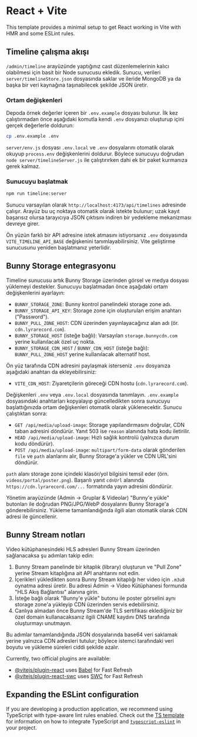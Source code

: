 # React + Vite

This template provides a minimal setup to get React working in Vite with HMR and some ESLint rules.

## Timeline çalışma akışı

`/admin/timeline` arayüzünde yaptığınız cast düzenlemelerinin kalıcı olabilmesi için basit bir Node sunucusu ekledik. Sunucu, verileri `server/timelineStore.json` dosyasında saklar ve ileride MongoDB ya da başka bir veri kaynağına taşınabilecek şekilde JSON üretir.

### Ortam değişkenleri

Depoda örnek değerler içeren bir `.env.example` dosyası bulunur. İlk kez çalıştırmadan önce aşağıdaki komutla kendi `.env` dosyanızı oluşturup içini gerçek değerlerle doldurun:

```bash
cp .env.example .env
```

`server/env.js` dosyası `.env.local` ve `.env` dosyalarını otomatik olarak okuyup `process.env` değişkenlerini doldurur. Böylece sunucuyu doğrudan `node server/timelineServer.js` ile çalıştırırken dahi ek bir paket kurmanıza gerek kalmaz.

### Sunucuyu başlatmak

```bash
npm run timeline:server
```

Sunucu varsayılan olarak `http://localhost:4173/api/timelines` adresinde çalışır. Arayüz bu uç noktaya otomatik olarak istekte bulunur; uzak kayıt başarısız olursa tarayıcıya JSON çıktısını indiren bir yedekleme mekanizması devreye girer.

Ön yüzün farklı bir API adresine istek atmasını istiyorsanız `.env` dosyasında `VITE_TIMELINE_API_BASE` değişkenini tanımlayabilirsiniz. Vite geliştirme sunucusunu yeniden başlatmanız yeterlidir.

## Bunny Storage entegrasyonu

Timeline sunucusu artık Bunny Storage üzerinden görsel ve medya dosyası yüklemeyi destekler. Sunucuyu başlatmadan önce aşağıdaki ortam değişkenlerini ayarlayın:

- `BUNNY_STORAGE_ZONE`: Bunny kontrol panelindeki storage zone adı.
- `BUNNY_STORAGE_API_KEY`: Storage zone için oluşturulan erişim anahtarı ("Password").
- `BUNNY_PULL_ZONE_HOST`: CDN üzerinden yayınlayacağınız alan adı (ör. `cdn.lyrarecord.com`).
- `BUNNY_STORAGE_HOST` (isteğe bağlı): Varsayılan `storage.bunnycdn.com` yerine kullanılacak özel uç nokta.
- `BUNNY_STORAGE_CDN_HOST` / `BUNNY_CDN_HOST` (isteğe bağlı): `BUNNY_PULL_ZONE_HOST` yerine kullanılacak alternatif host.

Ön yüz tarafında CDN adresini paylaşmak isterseniz `.env` dosyanıza aşağıdaki anahtarı da ekleyebilirsiniz:

- `VITE_CDN_HOST`: Ziyaretçilerin göreceği CDN hostu (`cdn.lyrarecord.com`).

Değişkenleri `.env` veya `.env.local` dosyasında tanımlayın. `.env.example` dosyasındaki anahtarları kopyalayıp güncelledikten sonra sunucuyu başlattığınızda ortam değişkenleri otomatik olarak yüklenecektir. Sunucu çalıştıktan sonra:

- `GET /api/media/upload-image`: Storage yapılandırmasını doğrular, CDN taban adresini döndürür. Yanıt 503 ise `reason` alanında hata kodu iletirilir.
- `HEAD /api/media/upload-image`: Hızlı sağlık kontrolü (yalnızca durum kodu döndürür).
- `POST /api/media/upload-image`: `multipart/form-data` olarak gönderilen `file` ve `path` alanlarını alır, Bunny Storage'a yükler ve CDN URL'sini döndürür.

`path` alanı storage zone içindeki klasör/yol bilgisini temsil eder (örn. `videos/portal/poster.png`). Başarılı yanıt `cdnUrl` alanında `https://cdn.lyrarecord.com/...` formatında yayın adresini döndürür.

Yönetim arayüzünde (Admin → Gruplar & Videolar) "Bunny'e yükle" butonları ile doğrudan PNG/JPG/WebP dosyalarını Bunny Storage'a gönderebilirsiniz. Yükleme tamamlandığında ilgili alan otomatik olarak CDN adresi ile güncellenir.

## Bunny Stream notları

Video kütüphanesindeki HLS adresleri Bunny Stream üzerinden sağlanacaksa şu adımları takip edin:

1. Bunny Stream panelinde bir kitaplık (library) oluşturun ve "Pull Zone" yerine Stream kitaplığına ait API anahtarını not edin.
2. İçerikleri yükledikten sonra Bunny Stream kitaplığı her video için `.m3u8` oynatma adresi üretir. Bu adresi Admin → Video Kütüphanesi formunda "HLS Akış Bağlantısı" alanına girin.
3. İsteğe bağlı olarak "Bunny'e yükle" butonu ile poster görselini aynı storage zone'a yükleyip CDN üzerinden servis edebilirsiniz.
4. Canlıya almadan önce Bunny Stream'de TLS sertifikası eklediğiniz bir özel domain kullanacaksanız ilgili CNAME kaydını DNS tarafında oluşturmayı unutmayın.

Bu adımlar tamamlandığında JSON dosyalarında base64 veri saklamak yerine yalnızca CDN adresleri tutulur; böylece istemci tarafındaki veri boyutu ve yükleme süreleri ciddi şekilde azalır.


Currently, two official plugins are available:

- [@vitejs/plugin-react](https://github.com/vitejs/vite-plugin-react/blob/main/packages/plugin-react) uses [Babel](https://babeljs.io/) for Fast Refresh
- [@vitejs/plugin-react-swc](https://github.com/vitejs/vite-plugin-react/blob/main/packages/plugin-react-swc) uses [SWC](https://swc.rs/) for Fast Refresh

## Expanding the ESLint configuration

If you are developing a production application, we recommend using TypeScript with type-aware lint rules enabled. Check out the [TS template](https://github.com/vitejs/vite/tree/main/packages/create-vite/template-react-ts) for information on how to integrate TypeScript and [`typescript-eslint`](https://typescript-eslint.io) in your project.